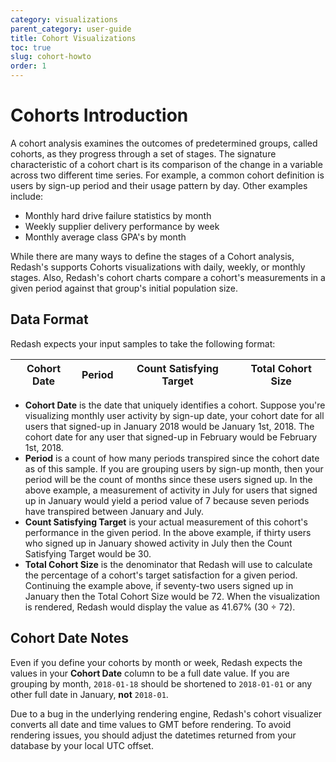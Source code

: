 ```yaml
---
category: visualizations
parent_category: user-guide
title: Cohort Visualizations
toc: true
slug: cohort-howto
order: 1
---
```


# Cohorts Introduction

A cohort analysis examines the outcomes of predetermined groups, called cohorts, as they progress through a set of stages. The signature characteristic of a cohort chart is its comparison of the change in a variable across two different time series. For example, a common cohort definition is users by sign-up period and their usage pattern by day. Other examples include:

- Monthly hard drive failure statistics by month
- Weekly supplier delivery performance by week
- Monthly average class GPA's by month

While there are many ways to define the stages of a Cohort analysis, Redash's supports Cohorts visualizations with daily, weekly, or monthly stages. Also, Redash's cohort charts compare a cohort's measurements in a given period against that group's initial population size.

## Data Format

Redash expects your input samples to take the following format:

| Cohort Date |   Period   |  Count Satisfying Target   | Total Cohort Size |
|-------------|------------|----------------------------|-------------------|
    

- **Cohort Date** is the date that uniquely identifies a cohort. Suppose you're visualizing monthly user activity by sign-up date, your cohort date for all users that signed-up in January 2018 would be January 1st, 2018. The cohort date for any user that signed-up in February would be February 1st, 2018.
- **Period** is a count of how many periods transpired since the cohort date as of this sample. If you are grouping users by sign-up month, then your period will be the count of months since these users signed up. In the above example, a measurement of activity in July for users that signed up in January would yield a period value of 7 because seven periods have transpired between January and July.
- **Count Satisfying Target** is your actual measurement of this cohort's performance in the given period. In the above example, if thirty users who signed up in January showed activity in July then the Count Satisfying Target would be 30.
- **Total Cohort Size** is the denominator that Redash will use to calculate the percentage of a cohort's target satisfaction for a given period. Continuing the example above, if seventy-two users signed up in January then the Total Cohort Size would be 72. When the visualization is rendered, Redash would display the value as 41.67% (30 ÷ 72).

## Cohort Date Notes

Even if you define your cohorts by month or week, Redash expects the values in your **Cohort Date** column to be a full date value. If you are grouping by month, `2018-01-18` should be shortened to `2018-01-01` or any other full date in January, **not** `2018-01`.

Due to a bug in the underlying rendering engine, Redash's cohort visualizer converts all date and time values to GMT before rendering. To avoid rendering issues, you should adjust the datetimes returned from your database by your local UTC offset.
